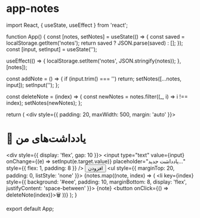 # app-notes

import React, { useState, useEffect } from 'react';

function App() {
  const [notes, setNotes] = useState(() => {
    const saved = localStorage.getItem('notes');
    return saved ? JSON.parse(saved) : [];
  });
  const [input, setInput] = useState('');

  useEffect(() => {
    localStorage.setItem('notes', JSON.stringify(notes));
  }, [notes]);

  const addNote = () => {
    if (input.trim() === '') return;
    setNotes([...notes, input]);
    setInput('');
  };

  const deleteNote = (index) => {
    const newNotes = notes.filter((_, i) => i !== index);
    setNotes(newNotes);
  };

  return (
    <div style={{ padding: 20, maxWidth: 500, margin: 'auto' }}>
      <h1>📝 یادداشت‌های من</h1>
      <div style={{ display: 'flex', gap: 10 }}>
        <input
          type="text"
          value={input}
          onChange={(e) => setInput(e.target.value)}
          placeholder="یادداشت جدید..."
          style={{ flex: 1, padding: 8 }}
        />
        <button onClick={addNote}>افزودن</button>
      </div>
      <ul style={{ marginTop: 20, padding: 0, listStyle: 'none' }}>
        {notes.map((note, index) => (
          <li key={index} style={{ background: '#eee', padding: 10, marginBottom: 8, display: 'flex', justifyContent: 'space-between' }}>
            {note}
            <button onClick={() => deleteNote(index)}>🗑️</button>
          </li>
        ))}
      </ul>
    </div>
  );
}

export default App;
